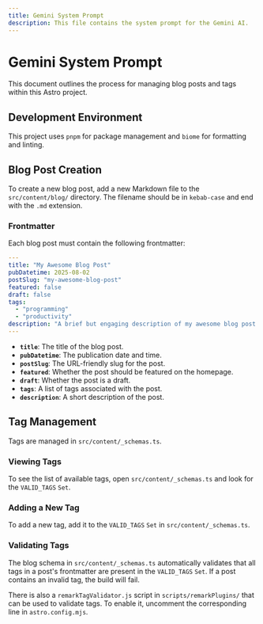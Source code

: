 ```yaml
---
title: Gemini System Prompt
description: This file contains the system prompt for the Gemini AI.
---
```


# Gemini System Prompt

This document outlines the process for managing blog posts and tags within this Astro project.

## Development Environment

This project uses `pnpm` for package management and `biome` for formatting and linting.

## Blog Post Creation

To create a new blog post, add a new Markdown file to the `src/content/blog/` directory. The filename should be in `kebab-case` and end with the `.md` extension.

### Frontmatter

Each blog post must contain the following frontmatter:

```yaml
---
title: "My Awesome Blog Post"
pubDatetime: 2025-08-02
postSlug: "my-awesome-blog-post"
featured: false
draft: false
tags:
  - "programming"
  - "productivity"
description: "A brief but engaging description of my awesome blog post."
---
```

- **`title`**: The title of the blog post.
- **`pubDatetime`**: The publication date and time.
- **`postSlug`**: The URL-friendly slug for the post.
- **`featured`**: Whether the post should be featured on the homepage.
- **`draft`**: Whether the post is a draft.
- **`tags`**: A list of tags associated with the post.
- **`description`**: A short description of the post.

## Tag Management

Tags are managed in `src/content/_schemas.ts`.

### Viewing Tags

To see the list of available tags, open `src/content/_schemas.ts` and look for the `VALID_TAGS` `Set`.

### Adding a New Tag

To add a new tag, add it to the `VALID_TAGS` `Set` in `src/content/_schemas.ts`.

### Validating Tags

The blog schema in `src/content/_schemas.ts` automatically validates that all tags in a post's frontmatter are present in the `VALID_TAGS` `Set`. If a post contains an invalid tag, the build will fail.

There is also a `remarkTagValidator.js` script in `scripts/remarkPlugins/` that can be used to validate tags. To enable it, uncomment the corresponding line in `astro.config.mjs`.